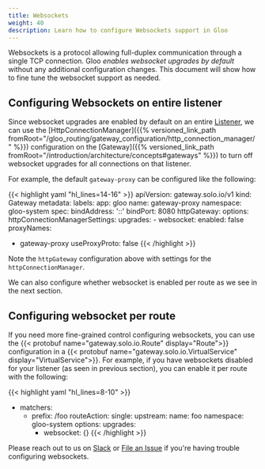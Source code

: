 ```yaml
---
title: Websockets
weight: 40
description: Learn how to configure Websockets support in Gloo
---
```


Websockets is a protocol allowing full-duplex communication through a single TCP connection. Gloo _enables websocket upgrades by default_ without any additional configuration changes. This document will show how to fine tune the websocket support as needed. 

## Configuring Websockets on entire listener

Since websocket upgrades are enabled by default on an entire [Listener](https://www.envoyproxy.io/docs/envoy/latest/configuration/listeners/listeners), we can use the [HttpConnectionManager]({{% versioned_link_path fromRoot="/gloo_routing/gateway_configuration/http_connection_manager/" %}}) configuration on the [Gateway]({{% versioned_link_path fromRoot="/introduction/architecture/concepts#gateways" %}}) to turn off websocket upgrades for all connections on that listener. 

For example, the default `gateway-proxy` can be configured like the following:

{{< highlight yaml "hl_lines=14-16" >}}
apiVersion: gateway.solo.io/v1
kind: Gateway
metadata:
  labels:
    app: gloo
  name: gateway-proxy
  namespace: gloo-system
spec:
  bindAddress: '::'
  bindPort: 8080
  httpGateway:
    options:
      httpConnectionManagerSettings:
        upgrades:
        - websocket:
            enabled: false
  proxyNames:
  - gateway-proxy
  useProxyProto: false
{{< /highlight >}}

Note the `httpGateway` configuration above with settings for the `httpConnectionManager`. 

We can also configure whether websocket is enabled per route as we see in the next section.

## Configuring websocket per route

If you need more fine-grained control configuring websockets, you can use the {{< protobuf name="gateway.solo.io.Route" display="Route">}} configuration in a {{< protobuf name="gateway.solo.io.VirtualService" display="VirtualService">}}. For example, if you have websockets disabled for your listener (as seen in previous section), you can enable it per route with the following:

{{< highlight yaml "hl_lines=8-10" >}}
- matchers:
    - prefix: /foo
   routeAction:
     single:
       upstream:
         name: foo
         namespace: gloo-system
    options:
      upgrades:
      - websocket: {}
{{< /highlight >}}

Please reach out to us on [Slack](https://slack.solo.io) or [File an Issue](https://github.com/solo-io/gloo/issues/new) if you're having trouble configuring websockets. 
